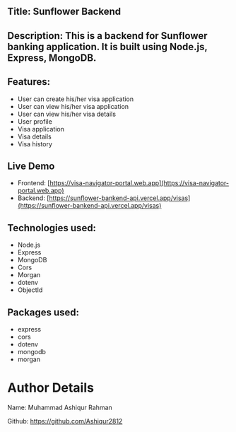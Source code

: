 ## Title: Sunflower Backend

## Description: This is a backend for Sunflower banking application. It is built using Node.js, Express, MongoDB.

## Features:

- User can create his/her visa application
- User can view his/her visa application
- User can view his/her visa details
- User profile
- Visa application
- Visa details
- Visa history

## Live Demo

- Frontend:
  [https://visa-navigator-portal.web.app](https://visa-navigator-portal.web.app)
- Backend:
  [https://sunflower-bankend-api.vercel.app/visas](https://sunflower-bankend-api.vercel.app/visas)

## Technologies used:

- Node.js
- Express
- MongoDB
- Cors
- Morgan
- dotenv
- ObjectId

## Packages used:

- express
- cors
- dotenv
- mongodb
- morgan

# Author Details

Name: Muhammad Ashiqur Rahman

Github: https://github.com/Ashiqur2812
